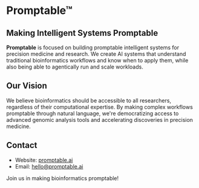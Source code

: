 # Promptable™


## Making Intelligent Systems Promptable

**Promptable** is focused on building promptable intelligent systems for precision medicine and research. We create AI systems that understand traditional bioinformatics workflows and know when to apply them, while also being able to agentically run and scale workloads.

## Our Vision

We believe bioinformatics should be accessible to all researchers, regardless of their computational expertise. By making complex workflows promptable through natural language, we're democratizing access to advanced genomic analysis tools and accelerating discoveries in precision medicine.

## Contact

- Website: [promptable.ai](https://www.promptable.ai)
- Email: hello@promptable.ai

Join us in making bioinformatics promptable!
